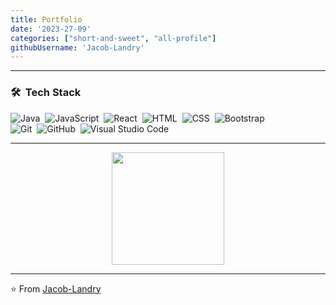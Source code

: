 ```yaml
---
title: Portfolio
date: '2023-27-09'
categories: ["short-and-sweet", "all-profile"]
githubUsername: 'Jacob-Landry'
---
```


---------------------------------------------------------------------------------------------------------------------------------------------------------------------------------
### 🛠 &nbsp;Tech Stack

![Java](https://img.shields.io/badge/-Java-333333?style=flat&logo=Java&logoColor=FFA518)&nbsp;
![JavaScript](https://img.shields.io/badge/-JavaScript-333333?style=flat&logo=javascript)&nbsp;
![React](https://img.shields.io/badge/-React-333333?style=flat&logo=react)&nbsp;
![HTML](https://img.shields.io/badge/-HTML-333333?style=flat&logo=HTML5)&nbsp;
![CSS](https://img.shields.io/badge/-CSS-333333?style=flat&logo=CSS3&logoColor=1572B6)&nbsp;
![Bootstrap](https://img.shields.io/badge/-Bootstrap-333333?style=flat&logo=bootstrap&logoColor=563D7C)\
![Git](https://img.shields.io/badge/-Git-333333?style=flat&logo=git)&nbsp;
![GitHub](https://img.shields.io/badge/-GitHub-333333?style=flat&logo=github)&nbsp;
![Visual Studio Code](https://img.shields.io/badge/-Visual%20Studio%20Code-333333?style=flat&logo=visual-studio-code&logoColor=007ACC)&nbsp;

---------------------------------------------------------------------------------------------------------------------------------------------------------------------------------
<p align="center">
	<a href="https://github.com/Jacob-Landry">
		<img height="180em" src="https://github-readme-stats-eight-theta.vercel.app/api/top-langs/?username=Jacob-Landry&layout=compact&theme=vue-dark" />
	</a>
</p>

---------------------------------------------------------------------------------------------------------------------------------------------------------------------------------


⭐️ From [Jacob-Landry](https://github.com/Jacob-Landry)
